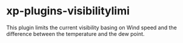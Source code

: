 xp-plugins-visibilitylimi
=========================

This plugin limits the current visibility basing on Wind speed and the difference between the temperature and the dew point.

